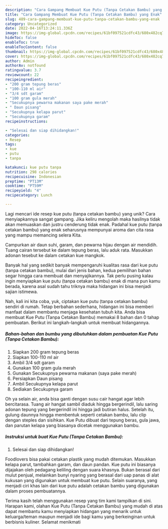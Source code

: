 ```yaml
---
description: "Cara Gampang Membuat Kue Putu (Tanpa Cetakan Bambu) yang Enak"
title: "Cara Gampang Membuat Kue Putu (Tanpa Cetakan Bambu) yang Enak"
slug: 489-cara-gampang-membuat-kue-putu-tanpa-cetakan-bambu-yang-enak
category: Uncategorized
date: 2022-04-16T13:24:11.336Z
image: https://img-global.cpcdn.com/recipes/61bf097521cdfc43/680x482cq70/kue-putu-tanpa-cetakan-bambu-foto-resep-utama.jpg
hideToc: false
enableToc: true
enableTocContent: false
thumbnail: https://img-global.cpcdn.com/recipes/61bf097521cdfc43/680x482cq70/kue-putu-tanpa-cetakan-bambu-foto-resep-utama.jpg
cover: https://img-global.cpcdn.com/recipes/61bf097521cdfc43/680x482cq70/kue-putu-tanpa-cetakan-bambu-foto-resep-utama.jpg
author: Admin
authorAv: notfound
ratingvalue: 3.7
reviewcount: 22
recipeingredient:
- "200 gram tepung beras"
- "100-110 ml air"
- "3/4 sdt garam"
- "100 gram gula merah"
- "Secukupnya pewarna makanan saya pake merah"
- " Daun pisang"
- "Secukupnya kelapa parut"
- "Secukupnya garam"
recipeinstructions:

- "Selesai dan siap dihidangkan!"
categories:
- Resep
tags:
- kue
- putu
- tanpa

katakunci: kue putu tanpa 
nutrition: 298 calories
recipecuisine: Indonesian
preptime: "PT13M"
cooktime: "PT59M"
recipeyield: "4"
recipecategory: Lunch

---
```





Lagi mencari ide resep kue putu (tanpa cetakan bambu) yang unik? Cara menyiapkannya sangat gampang. Jika keliru mengolah maka hasilnya tidak akan memuaskan dan justru cenderung tidak enak. Padahal kue putu (tanpa cetakan bambu) yang enak seharusnya mempunyai aroma dan cita rasa yang mampu memancing selera Kita.





Campurkan air daun suhi, garam, dan pewarna hijau dengan air mendidih. Tuang cairan tersebut ke dalam tepung beras, lalu aduk rata. Masukkan adonan tesebut ke dalam cetakan kue mangkok.

Banyak hal yang sedikit banyak mempengaruhi kualitas rasa dari kue putu (tanpa cetakan bambu), mulai dari jenis bahan, kedua pemilihan bahan segar hingga cara membuat dan menyajikannya. Tak perlu pusing kalau ingin menyiapkan kue putu (tanpa cetakan bambu) enak di mana pun kamu berada, karena asal sudah tahu triknya maka hidangan ini bisa menjadi sajian istimewa.






Nah, kali ini kita coba, yuk, ciptakan kue putu (tanpa cetakan bambu) sendiri di rumah. Tetap berbahan sederhana, hidangan ini bisa memberi manfaat dalam membantu menjaga kesehatan tubuh kita. Anda bisa membuat Kue Putu (Tanpa Cetakan Bambu) memakai 8 bahan dan 0 tahap pembuatan. Berikut ini langkah-langkah untuk membuat hidangannya.

<!--inarticleads1-->

##### Bahan-bahan dan bumbu yang dibutuhkan dalam pembuatan Kue Putu (Tanpa Cetakan Bambu):

1. Siapkan 200 gram tepung beras
1. Siapkan 100-110 ml air
1. Ambil 3/4 sdt garam
1. Gunakan 100 gram gula merah
1. Gunakan Secukupnya pewarna makanan (saya pake merah)
1. Persiapkan  Daun pisang
1. Ambil Secukupnya kelapa parut
1. Sediakan Secukupnya garam


Oh ya selain air, anda bisa ganti dengan susu cair hangat agar lebih bercitarasa. Tuang air hangat sambil diaduk hingga bergerindil, lalu saring adonan tepung yang bergerindil ini hingga jadi butiran halus. Setelah itu, gulung daunnya hingga membentuk seperti cetakan bambu, lalu clip dengan steples dan sisihkan. Kue Putu dibuat dari tepung beras, gula jawa, dan parutan kelapa yang biasanya dicetak menggunakan bambu. 

<!--inarticleads2-->

##### Instruksi untuk buat Kue Putu (Tanpa Cetakan Bambu):


1. Selesai dan siap dihidangkan!

Foodlovers bisa pakai cetakan plastik yang mudah ditemukan. Masukkan kelapa parut, tambahkan garam, dan daun pandan. Kue putu ini biasanya dijajakan oleh pedagang keliling dengan suara khasnya. Bukan berasal dari mulut penjual, melainkan bunyi nyaring yang berasal dari uap panas di alat kukusan yang digunakan untuk membuat kue putu. Selain suaranya, yang menjadi ciri khas lain dari kue putu adalah cetakan bambu yang digunakan dalam proses pembuatannya. 

Terima kasih telah menggunakan resep yang tim kami tampilkan di sini. Harapan kami, olahan Kue Putu (Tanpa Cetakan Bambu) yang mudah di atas dapat membantu kamu menyiapkan hidangan yang menarik untuk keluarga/teman maupun menjadi ide bagi kamu yang berkeinginan untuk berbisnis kuliner. Selamat menikmati
